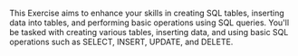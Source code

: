
This Exercise aims to enhance your skills in creating SQL tables, inserting data into tables, and performing basic operations using SQL queries. You'll be tasked with creating various tables, inserting data, and using basic SQL operations such as SELECT, INSERT, UPDATE, and DELETE.

